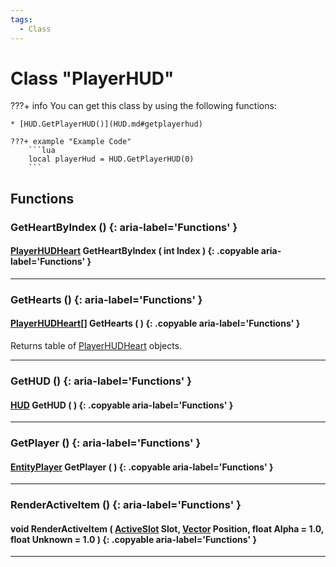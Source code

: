 ```yaml
---
tags:
  - Class
---
```

# Class "PlayerHUD"

???+ info
    You can get this class by using the following functions:

    * [HUD.GetPlayerHUD()](HUD.md#getplayerhud)

    ???+ example "Example Code"
        ```lua
        local playerHud = HUD.GetPlayerHUD(0)
        ```

## Functions

### GetHeartByIndex () {: aria-label='Functions' }
#### [PlayerHUDHeart](PlayerHUDHeart.md) GetHeartByIndex ( int Index ) {: .copyable aria-label='Functions' }

___
### GetHearts () {: aria-label='Functions' }
#### [PlayerHUDHeart](PlayerHUDHeart.md)[] GetHearts ( ) {: .copyable aria-label='Functions' }
Returns table of [PlayerHUDHeart](PlayerHUDHeart.md) objects.

___
### GetHUD () {: aria-label='Functions' }
#### [HUD](HUD.md) GetHUD ( ) {: .copyable aria-label='Functions' }

___

### GetPlayer () {: aria-label='Functions' }
#### [EntityPlayer](EntityPlayer.md) GetPlayer ( ) {: .copyable aria-label='Functions' }

___
### RenderActiveItem () {: aria-label='Functions' }
#### void RenderActiveItem ( [ActiveSlot](https://wofsauge.github.io/IsaacDocs/rep/enums/ActiveSlot.html) Slot, [Vector](Vector.md) Position, float Alpha = 1.0, float Unknown = 1.0 ) {: .copyable aria-label='Functions' }

___